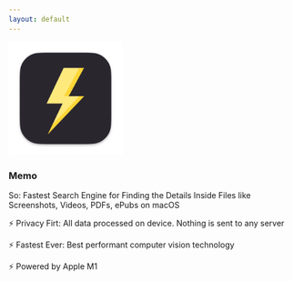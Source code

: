 ```yaml
---
layout: default
---
```


<img src="images/so-mac.png" alt="sample image" width="200" height="200">

### Memo

So: Fastest Search Engine for Finding the Details Inside Files like Screenshots, Videos, PDFs, ePubs on macOS


⚡️ Privacy Firt: All data processed on device. Nothing is sent to any server

⚡️ Fastest Ever: Best performant computer vision technology

⚡️ Powered by Apple M1










